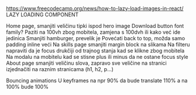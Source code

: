 https://www.freecodecamp.org/news/how-to-lazy-load-images-in-react/ LAZY LOADING COMPONENT

Home page, smanjiti veličinu tipki ispod hero image
Download button font family?
Paziti na 100vh zbog mobitela, zamjena s 100dvh ili kako već ide jedinica
Smanjiti hamburger, prevelik je
Povećati back to top, možda samo padding inline veći
Na skills page smanjiti margin block na slikama
Na filteru napraviti da je focus drukčiji od trajnog stanja kad se klikne zbog mobitela
Na modalu na mobitelu kad se stisne plus ili minus da ne ostane focus style
About page smanjiti veličinu slova, zapravo sve veličine na stranici izjednačiti na raznim stranicama (h1, h2, p...)

Bouncing animations
U keyframes na npr 90% da bude translate 110% a na 100% bude 100%
